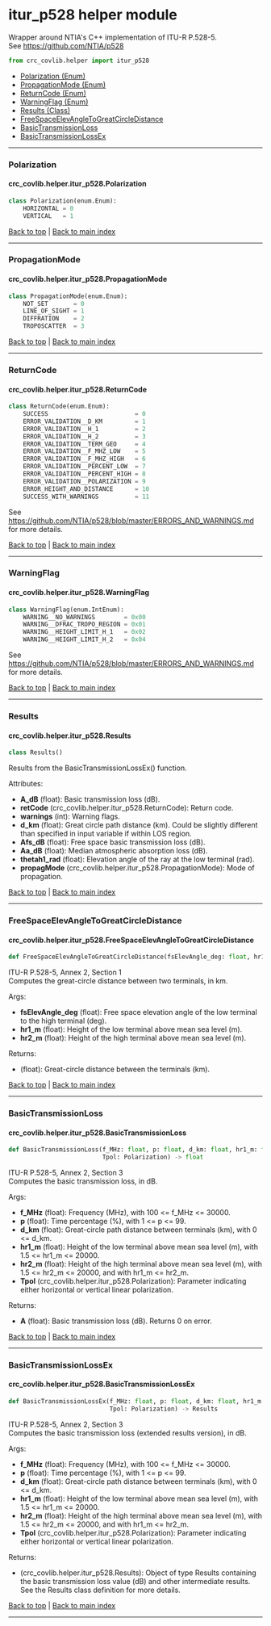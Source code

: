 # itur_p528 helper module
Wrapper around NTIA's C++ implementation of ITU-R P.528-5.\
See https://github.com/NTIA/p528

```python
from crc_covlib.helper import itur_p528
```

- [Polarization (Enum)](#polarization)
- [PropagationMode (Enum)](#propagationmode)
- [ReturnCode (Enum)](#returncode)
- [WarningFlag (Enum)](#warningflag)
- [Results (Class)](#results)
- [FreeSpaceElevAngleToGreatCircleDistance](#freespaceelevangletogreatcircledistance)
- [BasicTransmissionLoss](#basictransmissionloss)
- [BasicTransmissionLossEx](#basictransmissionlossex)


***

### Polarization
#### crc_covlib.helper.itur_p528.Polarization
```python
class Polarization(enum.Enum):
    HORIZONTAL = 0
    VERTICAL   = 1
```

[Back to top](#itur_p528-helper-module) | [Back to main index](./readme.md#helper-sub-package-api-documentation)

***

### PropagationMode
#### crc_covlib.helper.itur_p528.PropagationMode
```python
class PropagationMode(enum.Enum):
    NOT_SET       = 0
    LINE_OF_SIGHT = 1
    DIFFRATION    = 2
    TROPOSCATTER  = 3
```

[Back to top](#itur_p528-helper-module) | [Back to main index](./readme.md#helper-sub-package-api-documentation)

***

### ReturnCode
#### crc_covlib.helper.itur_p528.ReturnCode
```python
class ReturnCode(enum.Enum):
    SUCCESS                        = 0
    ERROR_VALIDATION__D_KM         = 1
    ERROR_VALIDATION__H_1          = 2
    ERROR_VALIDATION__H_2          = 3
    ERROR_VALIDATION__TERM_GEO     = 4
    ERROR_VALIDATION__F_MHZ_LOW    = 5
    ERROR_VALIDATION__F_MHZ_HIGH   = 6
    ERROR_VALIDATION__PERCENT_LOW  = 7
    ERROR_VALIDATION__PERCENT_HIGH = 8
    ERROR_VALIDATION__POLARIZATION = 9
    ERROR_HEIGHT_AND_DISTANCE      = 10
    SUCCESS_WITH_WARNINGS          = 11
```
See https://github.com/NTIA/p528/blob/master/ERRORS_AND_WARNINGS.md for more details.

[Back to top](#itur_p528-helper-module) | [Back to main index](./readme.md#helper-sub-package-api-documentation)

***

### WarningFlag
#### crc_covlib.helper.itur_p528.WarningFlag
```python
class WarningFlag(enum.IntEnum):
    WARNING__NO_WARNINGS        = 0x00
    WARNING__DFRAC_TROPO_REGION = 0x01
    WARNING__HEIGHT_LIMIT_H_1   = 0x02
    WARNING__HEIGHT_LIMIT_H_2   = 0x04
```
See https://github.com/NTIA/p528/blob/master/ERRORS_AND_WARNINGS.md for more details.

[Back to top](#itur_p528-helper-module) | [Back to main index](./readme.md#helper-sub-package-api-documentation)

***

### Results
#### crc_covlib.helper.itur_p528.Results
```python
class Results()
```
Results from the BasicTransmissionLossEx() function.

Attributes:
- __A_dB__ (float): Basic transmission loss (dB).
- __retCode__ (crc_covlib.helper.itur_p528.ReturnCode): Return code.
- __warnings__ (int): Warning flags.
- __d_km__ (float): Great circle path distance (km). Could be slightly different than specified in input variable if within LOS region.
- __Afs_dB__ (float): Free space basic transmission loss (dB).
- __Aa_dB__ (float): Median atmospheric absorption loss (dB).
- __thetah1_rad__ (float): Elevation angle of the ray at the low terminal (rad).
- __propagMode__ (crc_covlib.helper.itur_p528.PropagationMode): Mode of propagation.

[Back to top](#itur_p528-helper-module) | [Back to main index](./readme.md#helper-sub-package-api-documentation)

***

### FreeSpaceElevAngleToGreatCircleDistance
#### crc_covlib.helper.itur_p528.FreeSpaceElevAngleToGreatCircleDistance
```python
def FreeSpaceElevAngleToGreatCircleDistance(fsElevAngle_deg: float, hr1_m: float, hr2_m: float) -> float
```
ITU-R P.528-5, Annex 2, Section 1\
Computes the great-circle distance between two terminals, in km.

Args:
- __fsElevAngle_deg__ (float): Free space elevation angle of the low terminal to the high terminal (deg).
- __hr1_m__ (float): Height of the low terminal above mean sea level (m).
- __hr2_m__ (float): Height of the high terminal above mean sea level (m).

Returns:
- (float): Great-circle distance between the terminals (km).

[Back to top](#itur_p528-helper-module) | [Back to main index](./readme.md#helper-sub-package-api-documentation)

***

### BasicTransmissionLoss
#### crc_covlib.helper.itur_p528.BasicTransmissionLoss
```python
def BasicTransmissionLoss(f_MHz: float, p: float, d_km: float, hr1_m: float, hr2_m: float,
                          Tpol: Polarization) -> float
```
ITU-R P.528-5, Annex 2, Section 3\
Computes the basic transmission loss, in dB.

Args:
- __f_MHz__ (float): Frequency (MHz), with 100 <= f_MHz <= 30000.
- __p__ (float): Time percentage (%), with 1 <= p <= 99.
- __d_km__ (float): Great-circle path distance between terminals (km), with 0 <= d_km.
- __hr1_m__ (float): Height of the low terminal above mean sea level (m), with 1.5 <= hr1_m <= 20000.
- __hr2_m__ (float): Height of the high terminal above mean sea level (m), with 1.5 <= hr2_m <= 20000, and with hr1_m <= hr2_m.
- __Tpol__ (crc_covlib.helper.itur_p528.Polarization): Parameter indicating either horizontal or vertical linear polarization.

Returns:
- __A__ (float): Basic transmission loss (dB). Returns 0 on error.

[Back to top](#itur_p528-helper-module) | [Back to main index](./readme.md#helper-sub-package-api-documentation)

***

### BasicTransmissionLossEx
#### crc_covlib.helper.itur_p528.BasicTransmissionLossEx
```python
def BasicTransmissionLossEx(f_MHz: float, p: float, d_km: float, hr1_m: float, hr2_m: float,
                            Tpol: Polarization) -> Results
```
ITU-R P.528-5, Annex 2, Section 3\
Computes the basic transmission loss (extended results version), in dB.

Args:
- __f_MHz__ (float): Frequency (MHz), with 100 <= f_MHz <= 30000.
- __p__ (float): Time percentage (%), with 1 <= p <= 99.
- __d_km__ (float): Great-circle path distance between terminals (km), with 0 <= d_km.
- __hr1_m__ (float): Height of the low terminal above mean sea level (m), with 1.5 <= hr1_m <= 20000.
- __hr2_m__ (float): Height of the high terminal above mean sea level (m), with 1.5 <= hr2_m <= 20000, and with hr1_m <= hr2_m.
- __Tpol__ (crc_covlib.helper.itur_p528.Polarization): Parameter indicating either horizontal or vertical linear polarization.

Returns:
- (crc_covlib.helper.itur_p528.Results): Object of type Results containing the basic transmission loss value (dB) and other intermediate results. See the Results class definition for more details.

[Back to top](#itur_p528-helper-module) | [Back to main index](./readme.md#helper-sub-package-api-documentation)

***
